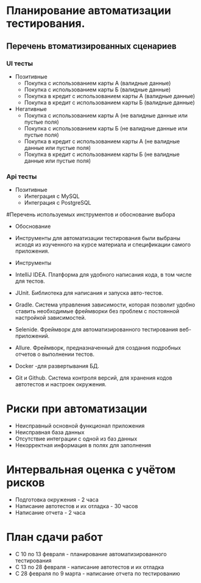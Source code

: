 # Планирование автоматизации тестирования.

## Перечень втоматизированных сценариев 

### UI тесты
  * Позитивные
    * Покупка с использованием карты А (валидные данные)
    * Покупка с использованием карты Б (валидные данные)
    * Покупка в кредит с использованием карты А (валидные данные)
    * Покупка в кредит с использованием карты Б (валидные данные)
  * Негативные
    * Покупка с использованием карты А (не валидные данные или пустые поля)
    * Покупка с использованием карты Б (не валидные данные или пустые поля)
    * Покупка в кредит с использованием карты А (не валидные данные или пустые поля)
    * Покупка в кредит с использованием карты Б (не валидные данные или пустые поля)
### Api тесты 
  * Позитивные 
    * Интеграция с MySQL
    * Интеграция с PostgreSQL

#Перечень используемых инструментов и обоснование выбора

* Обоснование 
 * Инструменты для автоматизации тестирования были выбраны исходя из изученного на курсе материала и спецификации самого приложения.

* Инструменты
 * IntelliJ IDEA. Платформа для удобного написания кода, в том числе для тестов.
 * JUnit. Библиотека для написания и запуска авто-тестов.
 * Gradle. Система управления зависимости, которая позволит удобно ставить необходимые фреймворки без проблем с постоянной настройкой зависимостей.
 * Selenide. Фреймворк для автоматизированного тестирования веб-приложений.
 * Allure. Фреймворк, предназначенный для создания подробных отчетов о выполнении тестов.
 * Docker -для развертывания БД.
 * Git и Github. Система контроля версий, для хранения кодов автотестов и настроек окружения.

# Риски при автоматизации
* Неисправный основной функционал приложения 
* Неисправная база данных
* Отсутствие интеграции с одной из баз данных
* Некорректная информация в полях для заполнения

# Интервальная оценка с учётом рисков
* Подготовка окружения - 2 часа
* Написание автотестов и их отладка - 30 часов 
* Написание отчета - 2 часа

# План сдачи работ
* C 10 по 13 февраля - планирование автоматизированного тестирования
* С 13 по 28 февраля - написание автотестов и их отладка
* С 28 февраля по 9 марта - написание отчета по тестированию
    


